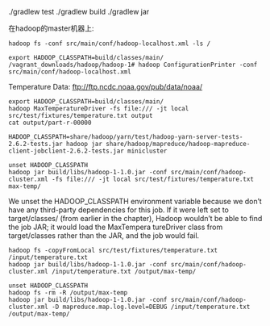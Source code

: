 
./gradlew test
./gradlew build
./gradlew jar

在hadoop的master机器上:
```
hadoop fs -conf src/main/conf/hadoop-localhost.xml -ls /
```

```
export HADOOP_CLASSPATH=build/classes/main/
/vagrant_downloads/hadoop/hadoop-1# hadoop ConfigurationPrinter -conf src/main/conf/hadoop-localhost.xml
```

Temperature Data:
ftp://ftp.ncdc.noaa.gov/pub/data/noaa/
```
export HADOOP_CLASSPATH=build/classes/main/
hadoop MaxTemperatureDriver -fs file:/// -jt local src/test/fixtures/temperature.txt output
cat output/part-r-00000
```

```
HADOOP_CLASSPATH=share/hadoop/yarn/test/hadoop-yarn-server-tests-2.6.2-tests.jar hadoop jar share/hadoop/mapreduce/hadoop-mapreduce-client-jobclient-2.6.2-tests.jar minicluster
```

```
unset HADOOP_CLASSPATH
hadoop jar build/libs/hadoop-1-1.0.jar -conf src/main/conf/hadoop-cluster.xml -fs file:/// -jt local src/test/fixtures/temperature.txt max-temp/
```
We unset the HADOOP_CLASSPATH environment variable because we don’t have any third-party dependencies for this job. If it were left set to target/classes/ (from earlier in the chapter), Hadoop wouldn’t be able to find the job JAR; it would load the MaxTempera tureDriver class from target/classes rather than the JAR, and the job would fail.


```
hadoop fs -copyFromLocal src/test/fixtures/temperature.txt /input/temperature.txt
hadoop jar build/libs/hadoop-1-1.0.jar -conf src/main/conf/hadoop-cluster.xml /input/temperature.txt /output/max-temp/
```

```
unset HADOOP_CLASSPATH
hadoop fs -rm -R /output/max-temp
hadoop jar build/libs/hadoop-1-1.0.jar -conf src/main/conf/hadoop-cluster.xml -D mapreduce.map.log.level=DEBUG /input/temperature.txt /output/max-temp/
```